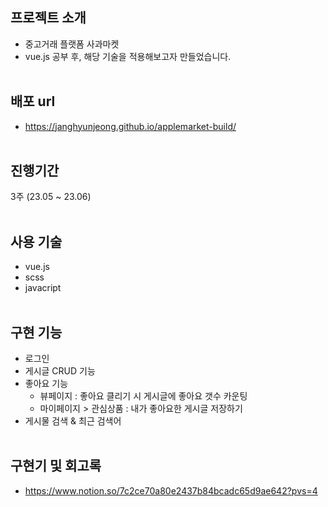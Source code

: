 ## 프로젝트 소개

- 중고거래 플랫폼 사과마켓
- vue.js 공부 후, 해당 기술을 적용해보고자 만들었습니다.
  <br>
  <br>

## 배포 url

- https://janghyunjeong.github.io/applemarket-build/
  <br>
  <br>

## 진행기간

3주 (23.05 ~ 23.06)
<br>
<br>

## 사용 기술

- vue.js
- scss
- javacript
  <br>
  <br>

## 구현 기능

- 로그인
- 게시글 CRUD 기능
- 좋아요 기능
  - 뷰페이지 : 좋아요 클리기 시 게시글에 좋아요 갯수 카운팅
  - 마이페이지 > 관심상품 : 내가 좋아요한 게시글 저장하기
- 게시물 검색 & 최근 검색어
  <br>
  <br>

## 구현기 및 회고록

- https://www.notion.so/7c2ce70a80e2437b84bcadc65d9ae642?pvs=4
